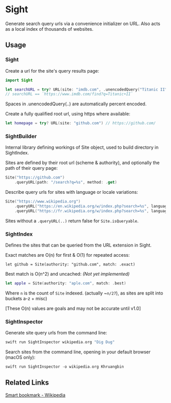 # Sight

Generate search query urls via a convenience initializer on URL.
Also acts as a local index of thousands of websites. 


## Usage

### Sight

Create a url for the site's query results page:
```swift
import Sight

let searchURL = try? URL(site: "imdb.com", .unencodedQuery("Titanic II"))
// searchURL == `https://www.imdb.com/find?q=Titanic+II`

```
Spaces in .unencodedQuery(..) are automatically percent encoded.


Create a fully qualified root url, using https where available:
```swift
let homepage = try? URL(site: "github.com") // https://github.com/
```


### SightBuilder

Internal library defining workings of Site object, used to build directory in SightIndex.

Sites are defined by their root url (scheme & authority), and optionally the path of their query page:
```swift
Site("https://github.com")
    .queryURL(path: "/search?q=%s", method: .get)
```

Describe query urls for sites with language or locale variations:

```swift
Site("https://www.wikipedia.org")
    .queryURL("https://en.wikipedia.org/w/index.php?search=%s", language: .english)
    .queryURL("https://fr.wikipedia.org/w/index.php?search=%s", language: .french)
```

Sites without a `.queryURL(..)` return false for `Site.isQueryable`.


### SightIndex

Defines the sites that can be queried from the URL extension in Sight.

Exact matches are O(n) for first & O(1) for repeated access:
```
let github = Site(authority: "github.com", match: .exact)
```

Best match is O(n^2) and uncached:
*(Not yet implemented)*
```swift
let apple = Site(authority: "aple.com", match: .best)
```

Where `n` is the count of `Site` indexed. (actually ~`n/27`), as sites are split into buckets a-z + misc)

[These O(n) values are goals and may not be accurate until v1.0]


### SightInspector

Generate site query urls from the command line:
```swift
swift run SightInspector wikipedia.org "Dig Dug"
```

Search sites from the command line, opening in your default browser (macOS only):
```swift
swift run SightInspector -o wikipedia.org Khruangbin
```

## Related Links

[Smart bookmark - Wikipedia](https://en.wikipedia.org/wiki/Smart_bookmark) 
